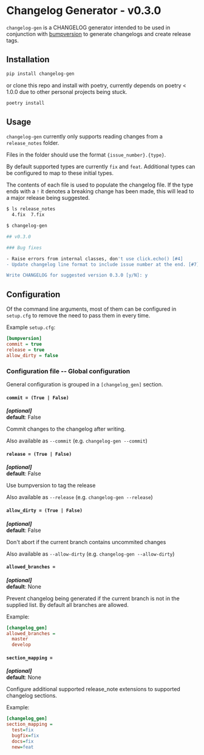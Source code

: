 # Changelog Generator - v0.3.0

`changelog-gen` is a CHANGELOG generator intended to be used in conjunction
with [bumpversion](https://github.com/c4urself/bump2version) to generate
changelogs and create release tags.

## Installation

```bash
pip install changelog-gen
```

or clone this repo and install with poetry, currently depends on poetry < 1.0.0
due to other personal projects being stuck.

```bash
poetry install
```

## Usage

`changelog-gen` currently only supports reading changes from a `release_notes` folder.

Files in the folder should use the format `{issue_number}.{type}`.

By default supported types are currently `fix` and `feat`. Additional types can be configured
to map to these initial types.

The contents of each file is used to populate the changelog file. If the type
ends with a `!` it denotes a breaking change has been made, this will lead to a
major release being suggested.

```bash
$ ls release_notes
  4.fix  7.fix

$ changelog-gen

## v0.3.0

### Bug fixes

- Raise errors from internal classes, don't use click.echo() [#4]
- Update changelog line format to include issue number at the end. [#7]

Write CHANGELOG for suggested version 0.3.0 [y/N]: y
```

## Configuration

Of the command line arguments, most of them can be configured in `setup.cfg` to remove
the need to pass them in every time.

Example `setup.cfg`:

```ini
[bumpversion]
commit = true
release = true
allow_dirty = false
```

### Configuration file -- Global configuration

General configuration is grouped in a `[changelog_gen]` section.

#### `commit = (True | False)`
  _**[optional]**_<br />
  **default**: False

  Commit changes to the changelog after writing.

  Also available as `--commit` (e.g. `changelog-gen --commit`)

#### `release = (True | False)`
  _**[optional]**_<br />
  **default**: False

  Use bumpversion to tag the release

  Also available as `--release` (e.g. `changelog-gen --release`)

#### `allow_dirty = (True | False)`
  _**[optional]**_<br />
  **default**: False

  Don't abort if the current branch contains uncommited changes

  Also available as `--allow-dirty` (e.g. `changelog-gen --allow-dirty`)

#### `allowed_branches =`
  _**[optional]**_<br />
  **default**: None

  Prevent changelog being generated if the current branch is not in the supplied list. By
  default all branches are allowed.

  Example:

```ini
[changelog_gen]
allowed_branches = 
  master
  develop
```

#### `section_mapping =`
  _**[optional]**_<br />
  **default**: None

  Configure additional supported release_note extensions to supported changelog
  sections.

  Example:

```ini
[changelog_gen]
section_mapping = 
  test=fix
  bugfix=fix
  docs=fix
  new=feat
```
